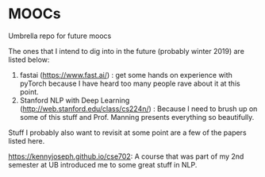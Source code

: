 # MOOCs
Umbrella repo for future moocs

The ones that I intend to dig into in the future (probably winter 2019) are listed below:
1. fastai (https://www.fast.ai/) : get some hands on experience with pyTorch because I have heard too many people rave about it at this point.
2. Stanford NLP with Deep Learning (http://web.stanford.edu/class/cs224n/) : Because I need to brush up on some of this stuff and Prof. Manning presents everything so beautifully.


Stuff I probably also want to revisit at some point are a few of the papers listed here.

https://kennyjoseph.github.io/cse702: A course that was part of my 2nd semester at UB introduced me to some great stuff in NLP.
